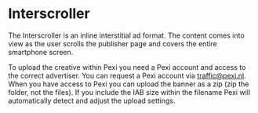 # Interscroller
The Interscroller is an inline interstitial ad format. The content comes into view as the user scrolls the publisher page and covers the entire smartphone screen.

To upload the creative within Pexi you need a Pexi account and access to the correct advertiser. You can request a Pexi account via traffic@pexi.nl. When you have access to Pexi you can upload the banner as a zip (zip the folder, not the files). If you include the IAB size within the filename Pexi will automatically detect and adjust the upload settings.
